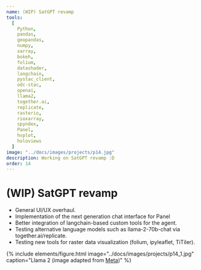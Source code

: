 ```yaml
---
name: (WIP) SatGPT revamp
tools:
  [
    Python,
    pandas,
    geopandas,
    numpy,
    xarray,
    bokeh,
    folium,
    datashader,
    langchain,
    pystac_client,
    odc-stac,
    openai,
    llama2,
    together.ai,
    replicate,
    rasterio,
    rioxarray,
    spyndex,
    Panel,
    hvplot,
    holoviews
  ]
image: "../docs/images/projects/p14.jpg"
description: Working on SatGPT revamp :D
order: 14
---
```


# (WIP) SatGPT revamp

- General UI/UX overhaul.
- Implementation of the next generation chat interface for Panel
- Better integration of langchain-based custom tools for the agent. 
- Testing alternative language models such as llama-2-70b-chat via together.ai/replicate.
- Testing new tools for raster data visualization (folium, ipyleaflet, TiTiler).

{% include elements/figure.html image="../docs/images/projects/p14_1.jpg" caption="Llama 2 (image adapted from [Meta](https://about.fb.com/news/2023/07/llama-2/))" %}
